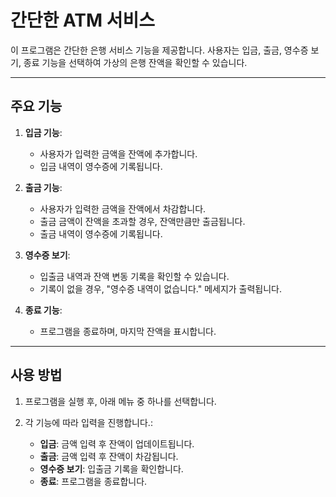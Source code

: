 # 간단한 ATM 서비스

이 프로그램은 간단한 은행 서비스 기능을 제공합니다. 사용자는 입금, 출금, 영수증 보기, 종료 기능을 선택하여 가상의 은행 잔액을 확인할 수 있습니다.

---

## 주요 기능
1. **입금 기능**:
   - 사용자가 입력한 금액을 잔액에 추가합니다.
   - 입금 내역이 영수증에 기록됩니다.
  
2. **출금 기능**:
   - 사용자가 입력한 금액을 잔액에서 차감합니다.
   - 출금 금액이 잔액을 초과할 경우, 잔액만큼만 출금됩니다.
   - 출금 내역이 영수증에 기록됩니다.

3. **영수증 보기**:
   - 입출금 내역과 잔액 변동 기록을 확인할 수 있습니다.
   - 기록이 없을 경우, "영수증 내역이 없습니다." 메세지가 출력됩니다.
  
4. **종료 기능**:
   - 프로그램을 종료하며, 마지막 잔액을 표시합니다.
  
---

## 사용 방법
1. 프로그램을 실행 후, 아래 메뉴 중 하나를 선택합니다.

2. 각 기능에 따라 입력을 진행합니다.:
   - **입금**: 금액 입력 후 잔액이 업데이트됩니다.
   - **출금**: 금액 입력 후 잔액이 차감됩니다.
   - **영수증 보기**: 입출금 기록을 확인합니다.
   - **종료**: 프로그램을 종료합니다.
